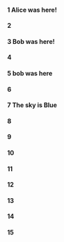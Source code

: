 #### 1 Alice was here!
#### 2
#### 3 Bob was here!
#### 4
#### 5 bob was here 
#### 6
#### 7 The sky is Blue
#### 8
#### 9
#### 10
#### 11
#### 12
#### 13
#### 14
#### 15

